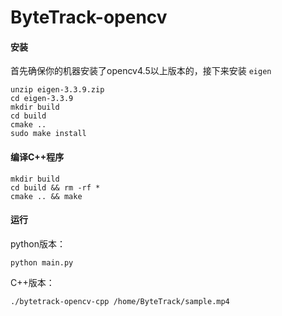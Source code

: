 # ByteTrack-opencv

#### 安装

首先确保你的机器安装了opencv4.5以上版本的，接下来安装 `eigen`

```shell
unzip eigen-3.3.9.zip
cd eigen-3.3.9
mkdir build
cd build
cmake ..
sudo make install
```

#### 编译C++程序

```
mkdir build
cd build && rm -rf *
cmake .. && make
```

#### 运行

python版本：

```
python main.py
```

C++版本：

```
./bytetrack-opencv-cpp /home/ByteTrack/sample.mp4
```


